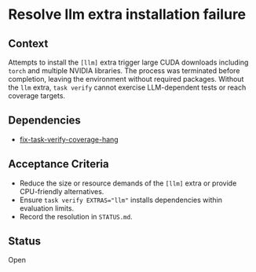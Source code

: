 # Resolve llm extra installation failure

## Context
Attempts to install the `[llm]` extra trigger large CUDA downloads including
`torch` and multiple NVIDIA libraries. The process was terminated before
completion, leaving the environment without required packages. Without the
`llm` extra, `task verify` cannot exercise LLM-dependent tests or reach coverage
targets.

## Dependencies
- [fix-task-verify-coverage-hang](fix-task-verify-coverage-hang.md)

## Acceptance Criteria
- Reduce the size or resource demands of the `[llm]` extra or provide
  CPU-friendly alternatives.
- Ensure `task verify EXTRAS="llm"` installs dependencies within evaluation
  limits.
- Record the resolution in `STATUS.md`.

## Status
Open
